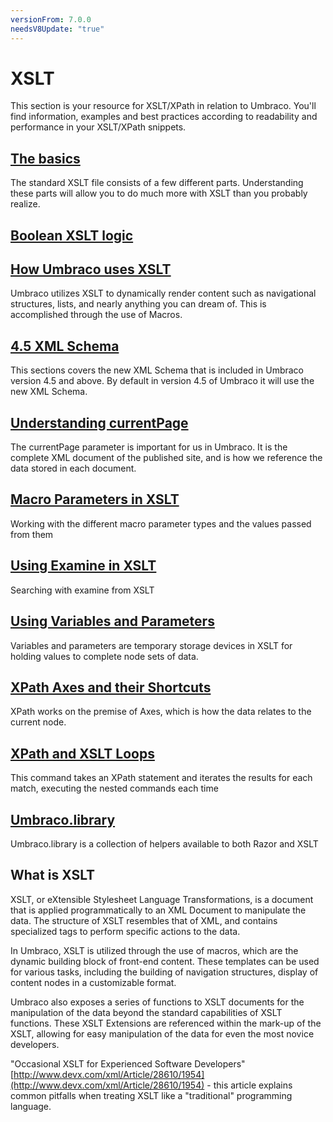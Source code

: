```yaml
---
versionFrom: 7.0.0
needsV8Update: "true"
---
```


# XSLT
This section is your resource for XSLT/XPath in relation to Umbraco. You'll find information, examples and best practices according to readability and performance in your XSLT/XPath snippets.

## [The basics](The-Basics.md)
The standard XSLT file consists of a few different parts. Understanding these parts will allow you to do much more with XSLT than you probably realize.

## [Boolean XSLT logic](Some-XSLT-Logic.md)

## [How Umbraco uses XSLT](How-Umbraco-Uses-XSLT.md)
Umbraco utilizes XSLT to dynamically render content such as navigational structures, lists, and nearly anything you can dream of. This is accomplished through the use of Macros.

## [4.5 XML Schema](45-XML-Schema.md)
This sections covers the new XML Schema that is included in Umbraco version 4.5 and above. By default in version 4.5 of Umbraco it will use the new XML Schema.

## [Understanding currentPage](Understanding-currentPage.md)
The currentPage parameter is important for us in Umbraco. It is the complete XML document of the published site, and is how we reference the data stored in each document.

## [Macro Parameters in XSLT](macro-parameters.md)
Working with the different macro parameter types and the values passed from them

## [Using Examine in XSLT](Using-Examine-in-XSLT.md)
Searching with examine from XSLT

## [Using Variables and Parameters](Using-Variables-and-Parameters.md)
Variables and parameters are temporary storage devices in XSLT for holding values to complete node sets of data.

## [XPath Axes and their Shortcuts](XPath-Axes-and-their-Shortcuts.md)
XPath works on the premise of Axes, which is how the data relates to the current node.

## [XPath and XSLT Loops](XPath-and-XSLT-Loops.md)
This command takes an XPath statement and iterates the results for each match, executing the nested commands each time

## [Umbraco.library](Umbraco.Library/index.md)
Umbraco.library is a collection of helpers available to both Razor and XSLT

## What is XSLT
XSLT, or eXtensible Stylesheet Language Transformations, is a document that is applied programmatically to an XML Document to manipulate the data.  The structure of XSLT resembles that of XML, and contains specialized tags to perform specific actions to the data.

In Umbraco, XSLT is utilized through the use of macros, which are the dynamic building block of front-end content. These templates can be used for various tasks, including the building of navigation structures, display of content nodes in a customizable format.

Umbraco also exposes a series of functions to XSLT documents for the manipulation of the data beyond the standard capabilities of XSLT functions. These XSLT Extensions are referenced within the mark-up of the XSLT, allowing for easy manipulation of the data for even the most novice developers.

"Occasional XSLT for Experienced Software Developers" [http://www.devx.com/xml/Article/28610/1954](http://www.devx.com/xml/Article/28610/1954) - this article explains common pitfalls when treating XSLT like a "traditional" programming language.
